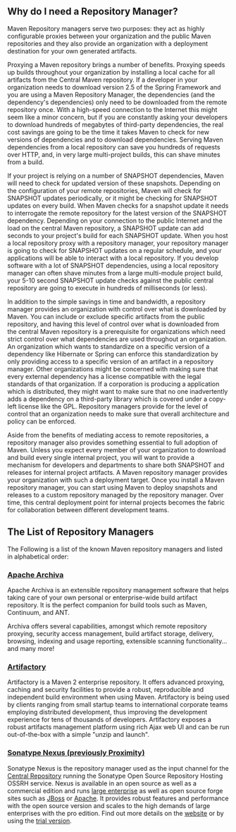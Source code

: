 ## Why do I need a Repository Manager?

Maven Repository managers serve two purposes: they act as highly
configurable proxies between your organization and the public Maven
repositories and they also provide an organization with a deployment
destination for your own generated artifacts.

Proxying a Maven repository brings a number of benefits. Proxying speeds
up builds throughout your organization by installing a local cache for
all artifacts from the Central Maven repository. If a developer in your
organization needs to download version 2.5 of the Spring Framework and
you are using a Maven Repository Manager, the dependencies (and the
dependency's dependencies) only need to be downloaded from the remote
repository once. With a high-speed connection to the Internet this might
seem like a minor concern, but if you are constantly asking your
developers to download hundreds of megabytes of third-party
dependencies, the real cost savings are going to be the time it takes
Maven to check for new versions of dependencies and to download
dependencies. Serving Maven dependencies from a local repository can
save you hundreds of requests over HTTP, and, in very large
multi-project builds, this can shave minutes from a build.

If your project is relying on a number of SNAPSHOT dependencies, Maven
will need to check for updated version of these snapshots. Depending on
the configuration of your remote repositories, Maven will check for
SNAPSHOT updates periodically, or it might be checking for SNAPSHOT
updates on every build. When Maven checks for a snapshot update it needs
to interrogate the remote repository for the latest version of the
SNAPSHOT dependency. Depending on your connection to the public Internet
and the load on the central Maven repository, a SNAPSHOT update can add
seconds to your project's build for each SNAPSHOT update. When you host
a local repository proxy with a repository manager, your repository
manager is going to check for SNAPSHOT updates on a regular schedule,
and your applications will be able to interact with a local repository.
If you develop software with a lot of SNAPSHOT dependencies, using a
local repository manager can often shave minutes from a large
multi-module project build, your 5-10 second SNAPSHOT update checks
against the public central repository are going to execute in hundreds
of milliseconds (or less).

In addition to the simple savings in time and bandwidth, a repository
manager provides an organization with control over what is downloaded by
Maven. You can include or exclude specific artifacts from the public
repository, and having this level of control over what is downloaded
from the central Maven repository is a prerequisite for organizations
which need strict control over what dependencies are used throughout an
organization. An organization which wants to standardize on a specific
version of a dependency like Hibernate or Spring can enforce this
standardization by only providing access to a specific version of an
artifact in a repository manager. Other organizations might be concerned
with making sure that every external dependency has a license compatible
with the legal standards of that organization. If a corporation is
producing a application which is distributed, they might want to make
sure that no one inadvertently adds a dependency on a third-party
library which is covered under a copy-left license like the GPL.
Repository managers provide for the level of control that an
organization needs to make sure that overall architecture and policy can
be enforced.

Aside from the benefits of mediating access to remote repositories, a
repository manager also provides something essential to full adoption of
Maven. Unless you expect every member of your organization to download
and build every single internal project, you will want to provide a
mechanism for developers and departments to share both SNAPSHOT and
releases for internal project artifacts. A Maven repository manager
provides your organization with such a deployment target. Once you
install a Maven repository manager, you can start using Maven to deploy
snapshots and releases to a custom repository managed by the repository
manager. Over time, this central deployment point for internal projects
becomes the fabric for collaboration between different development
teams.

## The List of Repository Managers

The Following is a list of the known Maven repository managers and
listed in alphabetical order:

### [Apache Archiva](http://archiva.apache.org/)

Apache Archiva is an extensible repository management software that
helps taking care of your own personal or enterprise-wide build artifact
repository. It is the perfect companion for build tools such as Maven,
Continuum, and ANT.

Archiva offers several capabilities, amongst which remote repository
proxying, security access management, build artifact storage, delivery,
browsing, indexing and usage reporting, extensible scanning
functionality... and many more!

### [Artifactory](http://www.jfrog.org/sites/artifactory/latest/)

Artifactory is a Maven 2 enterprise repository. It offers advanced
proxying, caching and security facilities to provide a robust,
reproducible and independent build environment when using Maven.
Artifactory is being used by clients ranging from small startup teams to
international corporate teams employing distributed development, thus
improving the development experience for tens of thousands of
developers. Artifactory exposes a robust artifacts management platform
using rich Ajax web UI and can be run out-of-the-box with a simple
"unzip and launch".

### [Sonatype Nexus (previously Proximity)](http://nexus.sonatype.org)

Sonatype Nexus is the repository manager used as the input channel for
the [Central Repository](http://search.maven.org) running the Sonatype
Open Source Repository Hosting OSSRH service. Nexus is available in an
open source as well as a commercial edition and runs [large
enterprise](http://www.sonatype.com/about/customers) as well as open
source forge sites such as
[JBoss](https://repository.jboss.org/nexus/index.html) or
[Apache](https://repository.apache.org/). It provides robust features
and performance with the open source version and scales to the high
demands of large enterprises with the pro edition. Find out more details
on the [website](http://links.sonatype.com/products/nexus/pro/home) or
by using the [trial
version](http://links.sonatype.com/products/nexus/pro/trial).